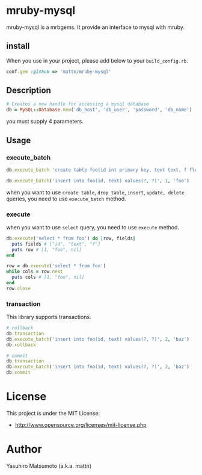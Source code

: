 # mruby-mysql

mruby-mysql is a mrbgems.
It provide an interface to mysql with mruby.

## install

When you use in your project, please add below to your `build_config.rb`.

```ruby
conf.gem :github => 'mattn/mruby-mysql'
```

## Description

```ruby
# Creates a new handle for accessing a mysql database
db = MySQL::Database.new('db_host', 'db_user', 'password', 'db_name')
```

you must supply 4 parameters.

## Usage

### execute_batch

```ruby
db.execute_batch 'create table foo(id int primary key, text text, f float)'
```

```ruby
db.execute_batch('insert into foo(id, text) values(?, ?)', 1, 'foo')
```

when you want to use `create table`, `drop table`, `insert`, `update, delete` queries,
you need to use `execute_batch` method.


### execute

when you want to use `select` query,
you need to use `execute` method.

```ruby
db.execute('select * from foo') do |row, fields|
  puts fields # ["id", "text", "f"]
  puts row # [1, "foo", nil]
end
```

```ruby
row = db.execute('select * from foo')
while cols = row.next
  puts cols # [1, "foo", nil]
end
row.close
```

### transaction
This library supports transactions.

```ruby
# rollback
db.transaction
db.execute_batch('insert into foo(id, text) values(?, ?)', 2, 'baz')
db.rollback
```

```ruby
# commit
db.transaction
db.execute_batch('insert into foo(id, text) values(?, ?)', 2, 'baz')
db.commit
```

# License

This project is under the MIT License:

* http://www.opensource.org/licenses/mit-license.php

# Author

Yasuhiro Matsumoto (a.k.a. mattn)

